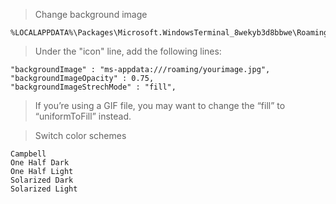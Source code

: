 >Change background image
```
%LOCALAPPDATA%\Packages\Microsoft.WindowsTerminal_8wekyb3d8bbwe\RoamingState
```
>Under the "icon" line, add the following lines:
```
"backgroundImage" : "ms-appdata:///roaming/yourimage.jpg",
"backgroundImageOpacity" : 0.75,
"backgroundImageStrechMode" : "fill",
```
>If you’re using a GIF file, you may want to change the “fill” to “uniformToFill” instead. 

>Switch color schemes
```
Campbell 
One Half Dark 
One Half Light
Solarized Dark
Solarized Light
```